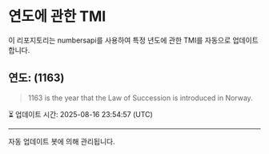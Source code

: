 
# 연도에 관한 TMI

이 리포지토리는 numbersapi를 사용하여 특정 년도에 관한 TMI를 자동으로 업데이트합니다.

## 연도: (1163)
> 1163 is the year that the Law of Succession is introduced in Norway.

⏳ 업데이트 시간: 2025-08-16 23:54:57 (UTC)

---
자동 업데이트 봇에 의해 관리됩니다.

